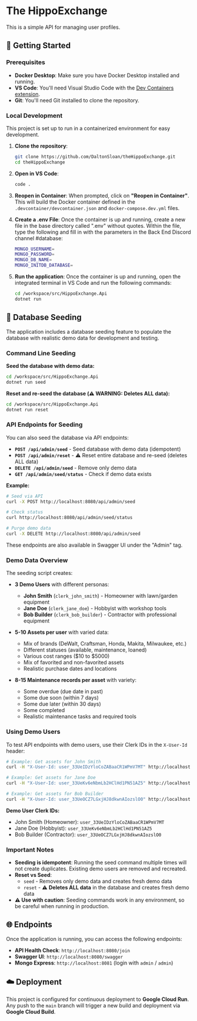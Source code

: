 # The HippoExchange

This is a simple API for managing user profiles.

## 🚀 Getting Started

### Prerequisites

  * **Docker Desktop**: Make sure you have Docker Desktop installed and running.
  * **VS Code**: You'll need Visual Studio Code with the [Dev Containers extension](https://marketplace.visualstudio.com/items?itemName=ms-vscode-remote.remote-containers).
  * **Git**: You'll need Git installed to clone the repository.

### Local Development

This project is set up to run in a containerized environment for easy development.

1.  **Clone the repository**:

    ```bash
    git clone https://github.com/DaltonSloan/theHippoExchange.git
    cd theHippoExchange
    ```

2.  **Open in VS Code**:

    ```bash
    code .
    ```

3.  **Reopen in Container**: When prompted, click on **"Reopen in Container"**. This will build the Docker container defined in the `.devcontainer/devcontainer.json` and `docker-compose.dev.yml` files.

4. **Create a .env File**: Once the container is up and running, create a new file in the base directory called ".env" without quotes. Within the file, type the following and fill in with the parameters in the Back End Discord channel #database:
    ```bash
    MONGO_USERNAME=
    MONGO_PASSWORD=
    MONGO_DB_NAME=
    MONGO_INITDB_DATABASE=
    ```

5.  **Run the application**: Once the container is up and running, open the integrated terminal in VS Code and run the following commands:

    ```bash
    cd /workspace/src/HippoExchange.Api
    dotnet run
    ```

## 🌱 Database Seeding

The application includes a database seeding feature to populate the database with realistic demo data for development and testing.

### Command Line Seeding

**Seed the database with demo data:**
```bash
cd /workspace/src/HippoExchange.Api
dotnet run seed
```

**Reset and re-seed the database (⚠️ WARNING: Deletes ALL data):**
```bash
cd /workspace/src/HippoExchange.Api
dotnet run reset
```

### API Endpoints for Seeding

You can also seed the database via API endpoints:

- **`POST /api/admin/seed`** - Seed database with demo data (idempotent)
- **`POST /api/admin/reset`** - ⚠️ Reset entire database and re-seed (deletes ALL data)
- **`DELETE /api/admin/seed`** - Remove only demo data
- **`GET /api/admin/seed/status`** - Check if demo data exists

**Example:**
```bash
# Seed via API
curl -X POST http://localhost:8080/api/admin/seed

# Check status
curl http://localhost:8080/api/admin/seed/status

# Purge demo data
curl -X DELETE http://localhost:8080/api/admin/seed
```

These endpoints are also available in Swagger UI under the "Admin" tag.

### Demo Data Overview

The seeding script creates:

- **3 Demo Users** with different personas:
  - **John Smith** (`clerk_john_smith`) - Homeowner with lawn/garden equipment
  - **Jane Doe** (`clerk_jane_doe`) - Hobbyist with workshop tools
  - **Bob Builder** (`clerk_bob_builder`) - Contractor with professional equipment

- **5-10 Assets per user** with varied data:
  - Mix of brands (DeWalt, Craftsman, Honda, Makita, Milwaukee, etc.)
  - Different statuses (available, maintenance, loaned)
  - Various cost ranges ($10 to $5000)
  - Mix of favorited and non-favorited assets
  - Realistic purchase dates and locations

- **8-15 Maintenance records per asset** with variety:
  - Some overdue (due date in past)
  - Some due soon (within 7 days)
  - Some due later (within 30 days)
  - Some completed
  - Realistic maintenance tasks and required tools

### Using Demo Users

To test API endpoints with demo users, use their Clerk IDs in the `X-User-Id` header:

```bash
# Example: Get assets for John Smith
curl -H "X-User-Id: user_33UeIDzYloCoZABaaCR1WPmV7MT" http://localhost:8080/api/assets

# Example: Get assets for Jane Doe
curl -H "X-User-Id: user_33UeKv6eNbmLb2HClHd1PN51AZ5" http://localhost:8080/api/assets

# Example: Get assets for Bob Builder
curl -H "X-User-Id: user_33UeOCZ7LGxjHJ8dkwnAIozslO0" http://localhost:8080/api/assets
```

**Demo User Clerk IDs:**
- John Smith (Homeowner): `user_33UeIDzYloCoZABaaCR1WPmV7MT`
- Jane Doe (Hobbyist): `user_33UeKv6eNbmLb2HClHd1PN51AZ5`
- Bob Builder (Contractor): `user_33UeOCZ7LGxjHJ8dkwnAIozslO0`

### Important Notes

- **Seeding is idempotent**: Running the seed command multiple times will not create duplicates. Existing demo users are removed and recreated.
- **Reset vs Seed**: 
  - `seed` - Removes only demo data and creates fresh demo data
  - `reset` - ⚠️ **Deletes ALL data** in the database and creates fresh demo data
- **⚠️ Use with caution**: Seeding commands work in any environment, so be careful when running in production.

## 🌐 Endpoints

Once the application is running, you can access the following endpoints:

  * **API Health Check**: `http://localhost:8080/join`
  * **Swagger UI**: `http://localhost:8080/swagger`
  * **Mongo Express**: `http://localhost:8081` (login with `admin` / `admin`)

## ☁️ Deployment

This project is configured for continuous deployment to **Google Cloud Run**. Any push to the `main` branch will trigger a new build and deployment via **Google Cloud Build**.
